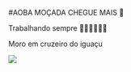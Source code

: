 #AOBA MOÇADA CHEGUE MAIS 🤠

Trabalhando sempre 🧑‍🌾🧑‍🌾🇧🇷

Moro em cruzeiro do iguaçu 

![](https://tenor.com/pt-BR/view/agro-pop-gif-15074324.gif)




